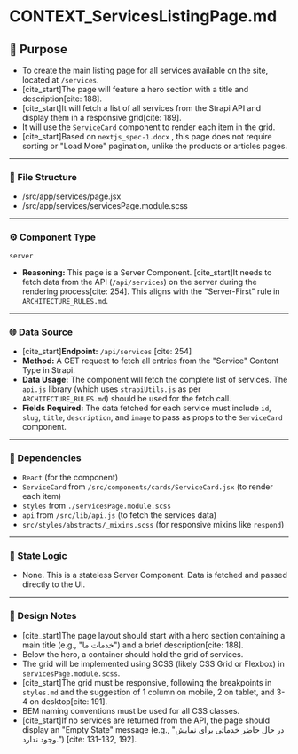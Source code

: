# CONTEXT_ServicesListingPage.md

## 🎯 Purpose
- To create the main listing page for all services available on the site, located at `/services`.
- [cite_start]The page will feature a hero section with a title and description[cite: 188].
- [cite_start]It will fetch a list of all services from the Strapi API and display them in a responsive grid[cite: 189].
- It will use the `ServiceCard` component to render each item in the grid.
- [cite_start]Based on `nextjs_spec-1.docx` , this page does not require sorting or "Load More" pagination, unlike the products or articles pages.

---

### 📂 File Structure
- /src/app/services/page.jsx
- /src/app/services/servicesPage.module.scss

---

### ⚙️ Component Type
`server`
- **Reasoning:** This page is a Server Component. [cite_start]It needs to fetch data from the API (`/api/services`) on the server during the rendering process[cite: 254]. This aligns with the "Server-First" rule in `ARCHITECTURE_RULES.md`.

---

### 🌐 Data Source
- [cite_start]**Endpoint:** `/api/services` [cite: 254]
- **Method:** A GET request to fetch all entries from the "Service" Content Type in Strapi.
- **Data Usage:** The component will fetch the complete list of services. The `api.js` library (which uses `strapiUtils.js` as per `ARCHITECTURE_RULES.md`) should be used for the fetch call.
- **Fields Required:** The data fetched for each service must include `id`, `slug`, `title`, `description`, and `image` to pass as props to the `ServiceCard` component.

---

### 🧩 Dependencies
- `React` (for the component)
- `ServiceCard` from `/src/components/cards/ServiceCard.jsx` (to render each item)
- `styles` from `./servicesPage.module.scss`
- `api` from `/src/lib/api.js` (to fetch the services data)
- `src/styles/abstracts/_mixins.scss` (for responsive mixins like `respond`)

---

### 🧠 State Logic
- None. This is a stateless Server Component. Data is fetched and passed directly to the UI.

---

### 🎨 Design Notes
- [cite_start]The page layout should start with a hero section containing a main title (e.g., "خدمات ما") and a brief description[cite: 188].
- Below the hero, a container should hold the grid of services.
- The grid will be implemented using SCSS (likely CSS Grid or Flexbox) in `servicesPage.module.scss`.
- [cite_start]The grid must be responsive, following the breakpoints in `styles.md` and the suggestion of 1 column on mobile, 2 on tablet, and 3-4 on desktop[cite: 191].
- BEM naming conventions must be used for all CSS classes.
- [cite_start]If no services are returned from the API, the page should display an "Empty State" message (e.g., "در حال حاضر خدماتی برای نمایش وجود ندارد.") [cite: 131-132, 192].

